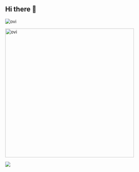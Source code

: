 ## Hi there 👋

<!--
**feynman1729/feynman1729** is a ✨ _special_ ✨ repository because its `README.md` (this file) appears on your GitHub profile.

Here are some ideas to get you started:

- 🔭 I’m currently working on ...
- 🌱 I’m currently learning ...
- 👯 I’m looking to collaborate on ...
- 🤔 I’m looking for help with ...
- 💬 Ask me about ...
- 📫 How to reach me: ...
- 😄 Pronouns: ...
- ⚡ Fun fact: ...
-->

<img src="https://github-readme-stats.vercel.app/api/top-langs?username=feynman1729&show_icons=true&locale=en&layout=compact&theme=chartreuse-dark" alt="ovi" /></p>

<img src="https://github-readme-stats.vercel.app/api?username=feynman1729&show_icons=true&locale=en&theme=chartreuse-dark" alt="ovi" width="410" /></p>

<img src="https://github-profile-trophy.vercel.app/?username=feynman1729&theme=juicyfresh&no-bg=true" />
